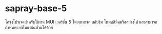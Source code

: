 # sapray-base-5
โครงโปรเจคสำหรับใช้งาน MUI เวอร์ชั่น 5 โดยสามารถ สลับธีม โหมดสีมืดหรือสว่างได้ และสามารถกำหนดแยกในแต่ละส่วนได้ด้วย 
